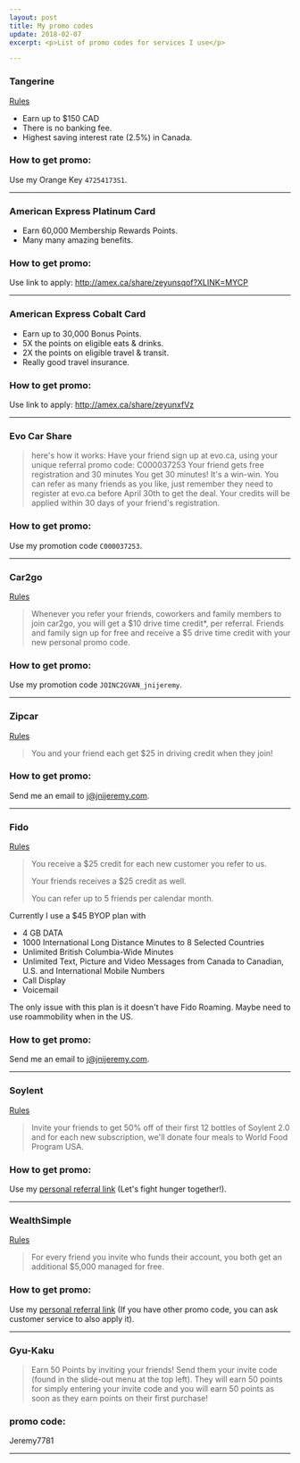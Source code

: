 ```yaml
---
layout: post
title: My promo codes
update: 2018-02-07
excerpt: <p>List of promo codes for services I use</p>

---
```


### Tangerine
[Rules](https://www.tangerine.ca/en/referafriend/index.html)

- Earn up to $150 CAD
- There is no banking fee.
- Highest saving interest rate (2.5%) in Canada.

### How to get promo:
Use my Orange Key `47254173S1`.

---

### American Express Platinum Card

- Earn 60,000 Membership Rewards Points.
- Many many amazing benefits.

### How to get promo:
Use link to apply: http://amex.ca/share/zeyunsqof?XLINK=MYCP

---

### American Express Cobalt Card

- Earn up to 30,000 Bonus Points.
- 5X the points on eligible eats & drinks.
- 2X the points on eligible travel & transit.
- Really good travel insurance.

### How to get promo:
Use link to apply: http://amex.ca/share/zeyunxfVz

---

### Evo Car Share

> here's how it works:
Have your friend sign up at evo.ca, using your unique referral promo code: C000037253
Your friend gets free registration and 30 minutes
You get 30 minutes! It's a win-win.
You can refer as many friends as you like, just remember they need to register at evo.ca before April 30th to get the deal. Your credits will be applied within 30 days of your friend's registration.

### How to get promo:
Use my promotion code `C000037253`.

---

### Car2go 
[Rules](https://friends.car2go.com/na)

> Whenever you refer your friends, coworkers and family members to join car2go, you will get a $10 drive time credit*, per referral. Friends and family sign up for free and receive a $5 drive time credit with your new personal promo code. 

### How to get promo:
Use my promotion code `JOINC2GVAN_jnijeremy`.

---

### Zipcar
[Rules](http://www.zipcar.com/referfriends)

> You and your friend each get $25 in driving credit when they join!
 
### How to get promo:
Send me an email to <j@jnijeremy.com>.

---

### Fido
[Rules](http://www.fido.ca/web/content/whyfido/referafriend?lang=en)

> You receive a $25 credit for each new customer you refer to us.
>
> Your friends receives a $25 credit as well.
>
> You can refer up to 5 friends per calendar month.

Currently I use a $45 BYOP plan with

* 4 GB DATA
* 1000 International Long Distance Minutes to 8 Selected Countries
* Unlimited British Columbia-Wide Minutes
* Unlimited Text, Picture and Video Messages from Canada to Canadian, U.S. and International Mobile Numbers
* Call Display
* Voicemail

The only issue with this plan is it doesn't have Fido Roaming.  Maybe need to use roammobility when in the US.

### How to get promo:
Send me an email to <j@jnijeremy.com>.

---

### Soylent
[Rules](https://www.soylent.com/refer/)

> Invite your friends to get 50% off of their first 12 bottles of Soylent 2.0 and for each new subscription, we'll donate four meals to World Food Program USA.

### How to get promo:
Use my [personal referral link](http://soy.lt/r/tNs3hq1H64) (Let's fight hunger together!).

---

### WealthSimple
[Rules](https://grow.wealthsimple.com/wealthsimple-refer-friend-program/)

> For every friend you invite who funds their account, you both get an additional $5,000 managed for free.


### How to get promo:
Use my [personal referral link](http://wsim.co/q8byc5j) (If you have other promo code, you can ask customer service to also apply it).

---

### Gyu-Kaku

> Earn 50 Points by inviting your friends! Send them your invite code (found in the slide-out menu at the top left). They will earn 50 points for simply entering your invite code and you will earn 50 points as soon as they earn points on their first purchase!

### promo code:
Jeremy7781

---